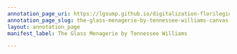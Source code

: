 ```yaml
---
annotation_page_uri: https://lgsump.github.io/digitalization-florilegium/annotations/the-glass-menagerie-by-tennessee-williams-canvas-1-652-707231.json
annotation_page_slug: the-glass-menagerie-by-tennessee-williams-canvas-1-652-707231
layout: annotation_page
manifest_label: The Glass Menagerie by Tennessee Williams

---
```

